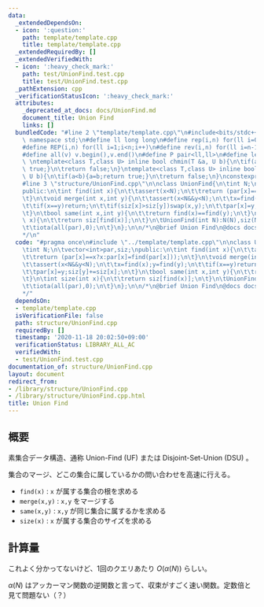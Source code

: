 ```yaml
---
data:
  _extendedDependsOn:
  - icon: ':question:'
    path: template/template.cpp
    title: template/template.cpp
  _extendedRequiredBy: []
  _extendedVerifiedWith:
  - icon: ':heavy_check_mark:'
    path: test/UnionFind.test.cpp
    title: test/UnionFind.test.cpp
  _pathExtension: cpp
  _verificationStatusIcon: ':heavy_check_mark:'
  attributes:
    _deprecated_at_docs: docs/UnionFind.md
    document_title: Union Find
    links: []
  bundledCode: "#line 2 \"template/template.cpp\"\n#include<bits/stdc++.h>\nusing\
    \ namespace std;\n#define ll long long\n#define rep(i,n) for(ll i=0;i<n;i++)\n\
    #define REP(i,n) for(ll i=1;i<n;i++)\n#define rev(i,n) for(ll i=n-1;i>=0;i--)\n\
    #define all(v) v.begin(),v.end()\n#define P pair<ll,ll>\n#define len(s) (ll)s.size()\n\
    \ \ntemplate<class T,class U> inline bool chmin(T &a, U b){\n\tif(a>b){a=b;return\
    \ true;}\n\treturn false;\n}\ntemplate<class T,class U> inline bool chmax(T &a,\
    \ U b){\n\tif(a<b){a=b;return true;}\n\treturn false;\n}\nconstexpr ll inf = 3e18;\n\
    #line 3 \"structure/UnionFind.cpp\"\n\nclass UnionFind{\n\tint N;\n\tvector<int>par,siz;\n\
    public:\n\tint find(int x){\n\t\tassert(x<N);\n\t\treturn (par[x]==x?x:par[x]=find(par[x]));\n\
    \t}\n\tvoid merge(int x,int y){\n\t\tassert(x<N&&y<N);\n\t\tx=find(x);y=find(y);\n\
    \t\tif(x==y)return;\n\t\tif(siz[x]>siz[y])swap(x,y);\n\t\tpar[x]=y;siz[y]+=siz[x];\n\
    \t}\n\tbool same(int x,int y){\n\t\treturn find(x)==find(y);\n\t}\n\tint size(int\
    \ x){\n\t\treturn siz[find(x)];\n\t}\n\tUnionFind(int N):N(N),siz(N,1),par(N){\n\
    \t\tiota(all(par),0);\n\t}\n};\n\n/*\n@brief Union Find\n@docs docs/UnionFind.md\n\
    */\n"
  code: "#pragma once\n#include \"../template/template.cpp\"\n\nclass UnionFind{\n\
    \tint N;\n\tvector<int>par,siz;\npublic:\n\tint find(int x){\n\t\tassert(x<N);\n\
    \t\treturn (par[x]==x?x:par[x]=find(par[x]));\n\t}\n\tvoid merge(int x,int y){\n\
    \t\tassert(x<N&&y<N);\n\t\tx=find(x);y=find(y);\n\t\tif(x==y)return;\n\t\tif(siz[x]>siz[y])swap(x,y);\n\
    \t\tpar[x]=y;siz[y]+=siz[x];\n\t}\n\tbool same(int x,int y){\n\t\treturn find(x)==find(y);\n\
    \t}\n\tint size(int x){\n\t\treturn siz[find(x)];\n\t}\n\tUnionFind(int N):N(N),siz(N,1),par(N){\n\
    \t\tiota(all(par),0);\n\t}\n};\n\n/*\n@brief Union Find\n@docs docs/UnionFind.md\n\
    */"
  dependsOn:
  - template/template.cpp
  isVerificationFile: false
  path: structure/UnionFind.cpp
  requiredBy: []
  timestamp: '2020-11-18 20:02:50+09:00'
  verificationStatus: LIBRARY_ALL_AC
  verifiedWith:
  - test/UnionFind.test.cpp
documentation_of: structure/UnionFind.cpp
layout: document
redirect_from:
- /library/structure/UnionFind.cpp
- /library/structure/UnionFind.cpp.html
title: Union Find
---
```

## 概要

素集合データ構造、通称 Union-Find (UF) または Disjoint-Set-Union (DSU) 。

集合のマージ、どこの集合に属しているかの問い合わせを高速に行える。

- ```find(x)``` : ```x``` が属する集合の根を求める
- ```merge(x,y)``` : ```x,y``` をマージする
- ```same(x,y)``` : ```x,y``` が同じ集合に属するかを求める
- ```size(x)``` : ```x``` が属する集合のサイズを求める

## 計算量

これよく分かってないけど、1回のクエリあたり $O(\alpha (N))$ らしい。

$\alpha(N)$ はアッカーマン関数の逆関数と言って、収束がすごく速い関数。定数倍と見て問題ない（？）